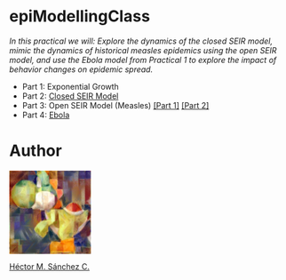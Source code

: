 # epiModellingClass


_In this practical we will: Explore the dynamics of the closed SEIR model, mimic the dynamics of historical measles epidemics using the open SEIR model, and use the Ebola model from Practical 1 to explore the impact of behavior changes on
epidemic spread._

* Part 1: Exponential Growth
* Part 2: [Closed SEIR Model](https://github.com/Chipdelmal/epiModellingClass/blob/master/Practical01/SEIR.ipynb)
* Part 3: Open SEIR Model (Measles) [[Part 1]](https://github.com/Chipdelmal/epiModellingClass/blob/master/Practical02/SEIR_Open.ipynb) [[Part 2]](https://github.com/Chipdelmal/epiModellingClass/blob/master/Practical02/Measles.ipynb)
* Part 4: [Ebola](https://github.com/Chipdelmal/epiModellingClass/blob/master/Practical01/ebolaSimple.ipynb)

# Author

<img src="https://raw.githubusercontent.com/Chipdelmal/epiModellingClass/master/media/yoshi.jpg?token=AAFHFVEV5FQPOQYMMMERMZK6INSRK" height="150px" align="middle"><br>

[Héctor M. Sánchez C.](https://chipdelmal.github.io/)
